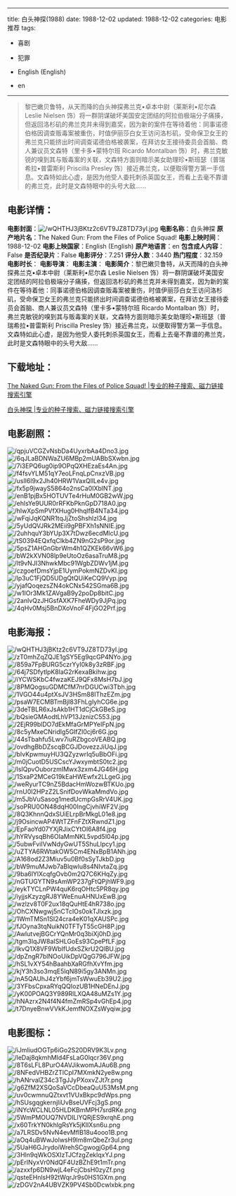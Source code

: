 
---
title: 白头神探(1988)
date: 1988-12-02
updated: 1988-12-02
categories: 电影推荐
tags:
- 喜剧
- 犯罪

- English (English)
- en
---


> 黎巴嫩贝鲁特，从天而降的白头神探弗兰克•卓本中尉（莱斯利•尼尔森 Leslie Nielsen 饰）将一群阴谋破坏美国安定团结的阿拉伯极端分子痛揍，但返回洛杉矶的弗兰克并未得到嘉奖，因为新的案件在等待着他：同事诺德伯格因调查贩毒案被重伤，时值伊丽莎白女王访问洛杉矶，受命保卫女王的弗兰克只能挤出时间调查诺德伯格被袭案，在拜访女王接待委员会首脑、商人兼议员文森特（里卡多•蒙特尔班 Ricardo Montalban 饰）时，弗兰克敏锐的嗅到其与贩毒案的关联，文森特方面则暗示美女助理珍•斯班瑟（普瑞希拉•普雷斯利 Priscilla Presley 饰）接近弗兰克，以便取得警方第一手信息。文森特如此心虚，是因为他受人委托刺杀英国女王，而看上去毫不靠谱的弗兰克，此时是文森特眼中的头号大敌……

## **电影详情**：

**电影封面**：<img src="https://image.tmdb.org/t/p/w200/wQHTHJ3jBKtz2c6VT9JZ8TD73yl.jpg" alt="/wQHTHJ3jBKtz2c6VT9JZ8TD73yl.jpg" title="/wQHTHJ3jBKtz2c6VT9JZ8TD73yl.jpg">
**电影名称**：白头神探
**原产地片名**：The Naked Gun: From the Files of Police Squad!
**电影上映时间**：1988-12-02
**电影上映国家**：English (English)
**原产地语言**：en
**包含成人内容**：False
**是否纪录片**：False
**电影评分**：7.251
**评分人数**：3440
**热门程度**：32.159
**电影时长**：
**电影导演**：
**电影主演**：
**电影简介**：黎巴嫩贝鲁特，从天而降的白头神探弗兰克•卓本中尉（莱斯利•尼尔森 Leslie Nielsen 饰）将一群阴谋破坏美国安定团结的阿拉伯极端分子痛揍，但返回洛杉矶的弗兰克并未得到嘉奖，因为新的案件在等待着他：同事诺德伯格因调查贩毒案被重伤，时值伊丽莎白女王访问洛杉矶，受命保卫女王的弗兰克只能挤出时间调查诺德伯格被袭案，在拜访女王接待委员会首脑、商人兼议员文森特（里卡多•蒙特尔班 Ricardo Montalban 饰）时，弗兰克敏锐的嗅到其与贩毒案的关联，文森特方面则暗示美女助理珍•斯班瑟（普瑞希拉•普雷斯利 Priscilla Presley 饰）接近弗兰克，以便取得警方第一手信息。文森特如此心虚，是因为他受人委托刺杀英国女王，而看上去毫不靠谱的弗兰克，此时是文森特眼中的头号大敌……

## **下载地址**：
[The Naked Gun: From the Files of Police Squad! |专业的种子搜索、磁力链接搜索引擎](https://movie.amd794.com:2083/?search=The%20Naked%20Gun%3A%20From%20the%20Files%20of%20Police%20Squad%21&ordering=&mode=match_phrase&page_size=10&page=1)

[白头神探 |专业的种子搜索、磁力链接搜索引擎](https://movie.amd794.com:2083/?search=%E7%99%BD%E5%A4%B4%E7%A5%9E%E6%8E%A2&ordering=&mode=match_phrase&page_size=10&page=1)
 

## **电影剧照**：
<img src="https://image.tmdb.org/t/p/original/qpjuVCGZvNsbDa4UyxrbAa4Dno3.jpg" alt="/qpjuVCGZvNsbDa4UyxrbAa4Dno3.jpg" title="/qpjuVCGZvNsbDa4UyxrbAa4Dno3.jpg"><img src="https://image.tmdb.org/t/p/original/6qJLaBDNWaZU6MBp2mUABbSXwbn.jpg" alt="/6qJLaBDNWaZU6MBp2mUABbSXwbn.jpg" title="/6qJLaBDNWaZU6MBp2mUABbSXwbn.jpg"><img src="https://image.tmdb.org/t/p/original/7i3EPQ6ug0ip9OPqQXHEzaEs4An.jpg" alt="/7i3EPQ6ug0ip9OPqQXHEzaEs4An.jpg" title="/7i3EPQ6ug0ip9OPqQXHEzaEs4An.jpg"><img src="https://image.tmdb.org/t/p/original/f4fsvYLM51qY7eoLFnqLpCnxzVB.jpg" alt="/f4fsvYLM51qY7eoLFnqLpCnxzVB.jpg" title="/f4fsvYLM51qY7eoLFnqLpCnxzVB.jpg"><img src="https://image.tmdb.org/t/p/original/uslI6l9x2Jh40HRW1VaxQllLe4v.jpg" alt="/uslI6l9x2Jh40HRW1VaxQllLe4v.jpg" title="/uslI6l9x2Jh40HRW1VaxQllLe4v.jpg"><img src="https://image.tmdb.org/t/p/original/fx5p9jwayS5864o2nsCa0IXblNT.jpg" alt="/fx5p9jwayS5864o2nsCa0IXblNT.jpg" title="/fx5p9jwayS5864o2nsCa0IXblNT.jpg"><img src="https://image.tmdb.org/t/p/original/enB1pjBx5HOTUVTe4rHuM0GB2wW.jpg" alt="/enB1pjBx5HOTUVTe4rHuM0GB2wW.jpg" title="/enB1pjBx5HOTUVTe4rHuM0GB2wW.jpg"><img src="https://image.tmdb.org/t/p/original/ehlsYe9UUR0rRFKbPknGpD718A0.jpg" alt="/ehlsYe9UUR0rRFKbPknGpD718A0.jpg" title="/ehlsYe9UUR0rRFKbPknGpD718A0.jpg"><img src="https://image.tmdb.org/t/p/original/hIwXpSmPVfXHug0HhqlfB4NTa34.jpg" alt="/hIwXpSmPVfXHug0HhqlfB4NTa34.jpg" title="/hIwXpSmPVfXHug0HhqlfB4NTa34.jpg"><img src="https://image.tmdb.org/t/p/original/wFqiJqKQNR1tqJjZtoShshlzl34.jpg" alt="/wFqiJqKQNR1tqJjZtoShshlzl34.jpg" title="/wFqiJqKQNR1tqJjZtoShshlzl34.jpg"><img src="https://image.tmdb.org/t/p/original/5yUdQVJRk2MEii9gPBFXh1sNNIE.jpg" alt="/5yUdQVJRk2MEii9gPBFXh1sNNIE.jpg" title="/5yUdQVJRk2MEii9gPBFXh1sNNIE.jpg"><img src="https://image.tmdb.org/t/p/original/2uhhquY3bYUp3X7tDwz6ecdMlcU.jpg" alt="/2uhhquY3bYUp3X7tDwz6ecdMlcU.jpg" title="/2uhhquY3bYUp3X7tDwz6ecdMlcU.jpg"><img src="https://image.tmdb.org/t/p/original/tS0394EQxfqClkb4ZN9nG2sP9or.jpg" alt="/tS0394EQxfqClkb4ZN9nG2sP9or.jpg" title="/tS0394EQxfqClkb4ZN9nG2sP9or.jpg"><img src="https://image.tmdb.org/t/p/original/5psZ1AHGnGbrWm4h1QZKEk66vW6.jpg" alt="/5psZ1AHGnGbrWm4h1QZKEk66vW6.jpg" title="/5psZ1AHGnGbrWm4h1QZKEk66vW6.jpg"><img src="https://image.tmdb.org/t/p/original/bW2kXVN08lp9eUtoOz6asaTruM8.jpg" alt="/bW2kXVN08lp9eUtoOz6asaTruM8.jpg" title="/bW2kXVN08lp9eUtoOz6asaTruM8.jpg"><img src="https://image.tmdb.org/t/p/original/lt9vNJI3NhwkMbc91WgbZDWv1jM.jpg" alt="/lt9vNJI3NhwkMbc91WgbZDWv1jM.jpg" title="/lt9vNJI3NhwkMbc91WgbZDWv1jM.jpg"><img src="https://image.tmdb.org/t/p/original/czgoefDmsYjpE1UymPokmNZDvKI.jpg" alt="/czgoefDmsYjpE1UymPokmNZDvKI.jpg" title="/czgoefDmsYjpE1UymPokmNZDvKI.jpg"><img src="https://image.tmdb.org/t/p/original/lp3uC1FjQD5UDgQtQUiKeCQ9Vyp.jpg" alt="/lp3uC1FjQD5UDgQtQUiKeCQ9Vyp.jpg" title="/lp3uC1FjQD5UDgQtQUiKeCQ9Vyp.jpg"><img src="https://image.tmdb.org/t/p/original/yjafQoqezsZN4okCNx542SGma6B.jpg" alt="/yjafQoqezsZN4okCNx542SGma6B.jpg" title="/yjafQoqezsZN4okCNx542SGma6B.jpg"><img src="https://image.tmdb.org/t/p/original/w1IOr3Mk1ZAVgaB9y2poDp8bitC.jpg" alt="/w1IOr3Mk1ZAVgaB9y2poDp8bitC.jpg" title="/w1IOr3Mk1ZAVgaB9y2poDp8bitC.jpg"><img src="https://image.tmdb.org/t/p/original/2anlvQzJHGsfAXK7FheWDy9JjPq.jpg" alt="/2anlvQzJHGsfAXK7FheWDy9JjPq.jpg" title="/2anlvQzJHGsfAXK7FheWDy9JjPq.jpg"><img src="https://image.tmdb.org/t/p/original/4qHv0Msj5BnDXoVnoF4FjGO2Prf.jpg" alt="/4qHv0Msj5BnDXoVnoF4FjGO2Prf.jpg" title="/4qHv0Msj5BnDXoVnoF4FjGO2Prf.jpg">

## **电影海报**：
<img src="https://image.tmdb.org/t/p/original/wQHTHJ3jBKtz2c6VT9JZ8TD73yl.jpg" alt="/wQHTHJ3jBKtz2c6VT9JZ8TD73yl.jpg" title="/wQHTHJ3jBKtz2c6VT9JZ8TD73yl.jpg"><img src="https://image.tmdb.org/t/p/original/zT0mhZqZQJE1gSY5Eg9qcGP4NYo.jpg" alt="/zT0mhZqZQJE1gSY5Eg9qcGP4NYo.jpg" title="/zT0mhZqZQJE1gSY5Eg9qcGP4NYo.jpg"><img src="https://image.tmdb.org/t/p/original/859a7FpBURG5czrYyI0k8y3zRBF.jpg" alt="/859a7FpBURG5czrYyI0k8y3zRBF.jpg" title="/859a7FpBURG5czrYyI0k8y3zRBF.jpg"><img src="https://image.tmdb.org/t/p/original/64j7SDfytlpK8laG2rKexaBkihw.jpg" alt="/64j7SDfytlpK8laG2rKexaBkihw.jpg" title="/64j7SDfytlpK8laG2rKexaBkihw.jpg"><img src="https://image.tmdb.org/t/p/original/iYCWSKbC4fwzaKEJ9QFx8MsH7bJ.jpg" alt="/iYCWSKbC4fwzaKEJ9QFx8MsH7bJ.jpg" title="/iYCWSKbC4fwzaKEJ9QFx8MsH7bJ.jpg"><img src="https://image.tmdb.org/t/p/original/8PMQogsuGDMCfM7nrDGUCwi3Tbh.jpg" alt="/8PMQogsuGDMCfM7nrDGUCwi3Tbh.jpg" title="/8PMQogsuGDMCfM7nrDGUCwi3Tbh.jpg"><img src="https://image.tmdb.org/t/p/original/1VGO44u4ptXsJV3HSm88IThzEZm.jpg" alt="/1VGO44u4ptXsJV3HSm88IThzEZm.jpg" title="/1VGO44u4ptXsJV3HSm88IThzEZm.jpg"><img src="https://image.tmdb.org/t/p/original/psaW7ECMBTmBjI83FhLgIyhCG6e.jpg" alt="/psaW7ECMBTmBjI83FhLgIyhCG6e.jpg" title="/psaW7ECMBTmBjI83FhLgIyhCG6e.jpg"><img src="https://image.tmdb.org/t/p/original/3deTBLR6xJsAkb1HT1dCjCkGBeS.jpg" alt="/3deTBLR6xJsAkb1HT1dCjCkGBeS.jpg" title="/3deTBLR6xJsAkb1HT1dCjCkGBeS.jpg"><img src="https://image.tmdb.org/t/p/original/bQsieGMAodtLhVP13JznizC553.jpg" alt="/bQsieGMAodtLhVP13JznizC553.jpg" title="/bQsieGMAodtLhVP13JznizC553.jpg"><img src="https://image.tmdb.org/t/p/original/2EjR99blDO7dEkMfaGrMPYeIFpN.jpg" alt="/2EjR99blDO7dEkMfaGrMPYeIFpN.jpg" title="/2EjR99blDO7dEkMfaGrMPYeIFpN.jpg"><img src="https://image.tmdb.org/t/p/original/8c5yMxeCNridIg5GIfZl0cj6r6G.jpg" alt="/8c5yMxeCNridIg5GIfZl0cj6r6G.jpg" title="/8c5yMxeCNridIg5GIfZl0cj6r6G.jpg"><img src="https://image.tmdb.org/t/p/original/44sTbahfu5Lwv7iuRZbgcoVEABQ.jpg" alt="/44sTbahfu5Lwv7iuRZbgcoVEABQ.jpg" title="/44sTbahfu5Lwv7iuRZbgcoVEABQ.jpg"><img src="https://image.tmdb.org/t/p/original/ovdhgBbDZscqBCGJDovezzJiUqJ.jpg" alt="/ovdhgBbDZscqBCGJDovezzJiUqJ.jpg" title="/ovdhgBbDZscqBCGJDovezzJiUqJ.jpg"><img src="https://image.tmdb.org/t/p/original/blvKpwmuyHU3QZyzwrIq5uBbOFi.jpg" alt="/blvKpwmuyHU3QZyzwrIq5uBbOFi.jpg" title="/blvKpwmuyHU3QZyzwrIq5uBbOFi.jpg"><img src="https://image.tmdb.org/t/p/original/m0jCuotD5USCscYJwxymbtS0tc2.jpg" alt="/m0jCuotD5USCscYJwxymbtS0tc2.jpg" title="/m0jCuotD5USCscYJwxymbtS0tc2.jpg"><img src="https://image.tmdb.org/t/p/original/lsIQpvOuborzmIMwx3zxm4JG46H.jpg" alt="/lsIQpvOuborzmIMwx3zxm4JG46H.jpg" title="/lsIQpvOuborzmIMwx3zxm4JG46H.jpg"><img src="https://image.tmdb.org/t/p/original/1SxaP2MCeG19kEaHWEwfx2LLgeG.jpg" alt="/1SxaP2MCeG19kEaHWEwfx2LLgeG.jpg" title="/1SxaP2MCeG19kEaHWEwfx2LLgeG.jpg"><img src="https://image.tmdb.org/t/p/original/weRyurTC9nZ5BdacHmWozwBTKUo.jpg" alt="/weRyurTC9nZ5BdacHmWozwBTKUo.jpg" title="/weRyurTC9nZ5BdacHmWozwBTKUo.jpg"><img src="https://image.tmdb.org/t/p/original/rnU0I2HPzZ2LSnifDovWkaMmdVo.jpg" alt="/rnU0I2HPzZ2LSnifDovWkaMmdVo.jpg" title="/rnU0I2HPzZ2LSnifDovWkaMmdVo.jpg"><img src="https://image.tmdb.org/t/p/original/m5JbVuSasog1medUcmpGsRrV4UK.jpg" alt="/m5JbVuSasog1medUcmpGsRrV4UK.jpg" title="/m5JbVuSasog1medUcmpGsRrV4UK.jpg"><img src="https://image.tmdb.org/t/p/original/soPRU0ON48dqH00IngCjvhiWF2V.jpg" alt="/soPRU0ON48dqH00IngCjvhiWF2V.jpg" title="/soPRU0ON48dqH00IngCjvhiWF2V.jpg"><img src="https://image.tmdb.org/t/p/original/8Q3KhnnQdxSUiELrpBrMkgL01e8.jpg" alt="/8Q3KhnnQdxSUiELrpBrMkgL01e8.jpg" title="/8Q3KhnnQdxSUiELrpBrMkgL01e8.jpg"><img src="https://image.tmdb.org/t/p/original/j9OsincwAP4WtTZFnFZtXRwndZ1.jpg" alt="/j9OsincwAP4WtTZFnFZtXRwndZ1.jpg" title="/j9OsincwAP4WtTZFnFZtXRwndZ1.jpg"><img src="https://image.tmdb.org/t/p/original/EpFaoYd07YXjRJixCYtOl6A8f4.jpg" alt="/EpFaoYd07YXjRJixCYtOl6A8f4.jpg" title="/EpFaoYd07YXjRJixCYtOl6A8f4.jpg"><img src="https://image.tmdb.org/t/p/original/hYRVysqBh6OIaMmNKL5vpd5l04p.jpg" alt="/hYRVysqBh6OIaMmNKL5vpd5l04p.jpg" title="/hYRVysqBh6OIaMmNKL5vpd5l04p.jpg"><img src="https://image.tmdb.org/t/p/original/5ubwFviIVwNdyGwUT5ShuLlpcy1.jpg" alt="/5ubwFviIVwNdyGwUT5ShuLlpcy1.jpg" title="/5ubwFviIVwNdyGwUT5ShuLlpcy1.jpg"><img src="https://image.tmdb.org/t/p/original/uZTYA6RWtakOW5Cm4ENxBpB1ANh.jpg" alt="/uZTYA6RWtakOW5Cm4ENxBpB1ANh.jpg" title="/uZTYA6RWtakOW5Cm4ENxBpB1ANh.jpg"><img src="https://image.tmdb.org/t/p/original/A168od2Z3Miuv5u0Bf0sSyTJkbD.jpg" alt="/A168od2Z3Miuv5u0Bf0sSyTJkbD.jpg" title="/A168od2Z3Miuv5u0Bf0sSyTJkbD.jpg"><img src="https://image.tmdb.org/t/p/original/bW9muMJwb7aBlqwlu8s4NIvtaZq.jpg" alt="/bW9muMJwb7aBlqwlu8s4NIvtaZq.jpg" title="/bW9muMJwb7aBlqwlu8s4NIvtaZq.jpg"><img src="https://image.tmdb.org/t/p/original/9ba6lYlXcqfgOvb0m2Q7C6KHqZy.jpg" alt="/9ba6lYlXcqfgOvb0m2Q7C6KHqZy.jpg" title="/9ba6lYlXcqfgOvb0m2Q7C6KHqZy.jpg"><img src="https://image.tmdb.org/t/p/original/nGTUGYTN9sAmWP237gFtQPjhWF9.jpg" alt="/nGTUGYTN9sAmWP237gFtQPjhWF9.jpg" title="/nGTUGYTN9sAmWP237gFtQPjhWF9.jpg"><img src="https://image.tmdb.org/t/p/original/eykTYCLnPW4quK6rqOHtc5PR8qy.jpg" alt="/eykTYCLnPW4quK6rqOHtc5PR8qy.jpg" title="/eykTYCLnPW4quK6rqOHtc5PR8qy.jpg"><img src="https://image.tmdb.org/t/p/original/iyjjsKzyzgRJ8YWeEnuAHNUxEwB.jpg" alt="/iyjjsKzyzgRJ8YWeEnuAHNUxEwB.jpg" title="/iyjjsKzyzgRJ8YWeEnuAHNUxEwB.jpg"><img src="https://image.tmdb.org/t/p/original/wzlzv8T0F2ux18qQuHtE4hR738o.jpg" alt="/wzlzv8T0F2ux18qQuHtE4hR738o.jpg" title="/wzlzv8T0F2ux18qQuHtE4hR738o.jpg"><img src="https://image.tmdb.org/t/p/original/OhCXNwgwj5nCTcIOs0okTJlxzk.jpg" alt="/OhCXNwgwj5nCTcIOs0okTJlxzk.jpg" title="/OhCXNwgwj5nCTcIOs0okTJlxzk.jpg"><img src="https://image.tmdb.org/t/p/original/1WmTMSn1SI24cra4eK01qXAUSPc.jpg" alt="/1WmTMSn1SI24cra4eK01qXAUSPc.jpg" title="/1WmTMSn1SI24cra4eK01qXAUSPc.jpg"><img src="https://image.tmdb.org/t/p/original/fJOyna3tqNuikN0TFTyT55cGH8P.jpg" alt="/fJOyna3tqNuikN0TFTyT55cGH8P.jpg" title="/fJOyna3tqNuikN0TFTyT55cGH8P.jpg"><img src="https://image.tmdb.org/t/p/original/AwlutvejBGCrYQnMr0q3biXj0hD.jpg" alt="/AwlutvejBGCrYQnMr0q3biXj0hD.jpg" title="/AwlutvejBGCrYQnMr0q3biXj0hD.jpg"><img src="https://image.tmdb.org/t/p/original/tgm3lqJW8aISHLGoEs93CpePfLF.jpg" alt="/tgm3lqJW8aISHLGoEs93CpePfLF.jpg" title="/tgm3lqJW8aISHLGoEs93CpePfLF.jpg"><img src="https://image.tmdb.org/t/p/original/lkvQ1X8VF9WbIfUdxSZkrU2QlBU.jpg" alt="/lkvQ1X8VF9WbIfUdxSZkrU2QlBU.jpg" title="/lkvQ1X8VF9WbIfUdxSZkrU2QlBU.jpg"><img src="https://image.tmdb.org/t/p/original/dpZngR7blNOoUikDpVQgG796JFW.jpg" alt="/dpZngR7blNOoUikDpVQgG796JFW.jpg" title="/dpZngR7blNOoUikDpVQgG796JFW.jpg"><img src="https://image.tmdb.org/t/p/original/hSL1vXY54hBaahbXaRGfhXvYfm.jpg" alt="/hSL1vXY54hBaahbXaRGfhXvYfm.jpg" title="/hSL1vXY54hBaahbXaRGfhXvYfm.jpg"><img src="https://image.tmdb.org/t/p/original/kjY3h3so3mqE5lqN89i5gy3ANMn.jpg" alt="/kjY3h3so3mqE5lqN89i5gy3ANMn.jpg" title="/kjY3h3so3mqE5lqN89i5gy3ANMn.jpg"><img src="https://image.tmdb.org/t/p/original/nA5QAUhJ4zYbf6jmTsWwuEb39U2.jpg" alt="/nA5QAUhJ4zYbf6jmTsWwuEb39U2.jpg" title="/nA5QAUhJ4zYbf6jmTsWwuEb39U2.jpg"><img src="https://image.tmdb.org/t/p/original/3YFbsCpxaRYqQQIozUB1HNeDEnJ.jpg" alt="/3YFbsCpxaRYqQQIozUB1HNeDEnJ.jpg" title="/3YFbsCpxaRYqQQIozUB1HNeDEnJ.jpg"><img src="https://image.tmdb.org/t/p/original/yK00POAQ3Y989RlLXQA48uMZs1Y.jpg" alt="/yK00POAQ3Y989RlLXQA48uMZs1Y.jpg" title="/yK00POAQ3Y989RlLXQA48uMZs1Y.jpg"><img src="https://image.tmdb.org/t/p/original/hNAzrx2N4f4N4fmZmRSp4vGhEp4.jpg" alt="/hNAzrx2N4f4N4fmZmRSp4vGhEp4.jpg" title="/hNAzrx2N4f4N4fmZmRSp4vGhEp4.jpg"><img src="https://image.tmdb.org/t/p/original/t7DnyeBnwVVkKJemfNOXZsWyqiw.jpg" alt="/t7DnyeBnwVVkKJemfNOXZsWyqiw.jpg" title="/t7DnyeBnwVVkKJemfNOXZsWyqiw.jpg">

## **电影图标**：
<img src="https://image.tmdb.org/t/p/original/iJmIiudOGTp6iGo2S20DRV9K3Lv.png" alt="/iJmIiudOGTp6iGo2S20DRV9K3Lv.png" title="/iJmIiudOGTp6iGo2S20DRV9K3Lv.png"><img src="https://image.tmdb.org/t/p/original/leDaj8qkmhMId4FsLaG0lqcr36V.png" alt="/leDaj8qkmhMId4FsLaG0lqcr36V.png" title="/leDaj8qkmhMId4FsLaG0lqcr36V.png"><img src="https://image.tmdb.org/t/p/original/8T6sLFL8PurO4AVJikwomAJAu6B.png" alt="/8T6sLFL8PurO4AVJikwomAJAu6B.png" title="/8T6sLFL8PurO4AVJikwomAJAu6B.png"><img src="https://image.tmdb.org/t/p/original/8NFedVHBZrZTlCpI7MXmkN2ye8w.png" alt="/8NFedVHBZrZTlCpI7MXmkN2ye8w.png" title="/8NFedVHBZrZTlCpI7MXmkN2ye8w.png"><img src="https://image.tmdb.org/t/p/original/hANrvalZ34c3TgJJyPXoxvZJt7r.png" alt="/hANrvalZ34c3TgJJyPXoxvZJt7r.png" title="/hANrvalZ34c3TgJJyPXoxvZJt7r.png"><img src="https://image.tmdb.org/t/p/original/g6ZfM2XSQoSaVCcDbeaQuU53MsM.png" alt="/g6ZfM2XSQoSaVCcDbeaQuU53MsM.png" title="/g6ZfM2XSQoSaVCcDbeaQuU53MsM.png"><img src="https://image.tmdb.org/t/p/original/uv0cwmnuQZtxvt1VUxBkpc9dWps.png" alt="/uv0cwmnuQZtxvt1VUxBkpc9dWps.png" title="/uv0cwmnuQZtxvt1VUxBkpc9dWps.png"><img src="https://image.tmdb.org/t/p/original/hSUsgqgkernjliUvBseUVFcj3gS.png" alt="/hSUsgqgkernjliUvBseUVFcj3gS.png" title="/hSUsgqgkernjliUvBseUVFcj3gS.png"><img src="https://image.tmdb.org/t/p/original/iNYcWCLNL05HLDKBmMPH7srdRKe.png" alt="/iNYcWCLNL05HLDKBmMPH7srdRKe.png" title="/iNYcWCLNL05HLDKBmMPH7srdRKe.png"><img src="https://image.tmdb.org/t/p/original/5WmPMOUQ7NVDILlYQRjES9xrqhE.png" alt="/5WmPMOUQ7NVDILlYQRjES9xrqhE.png" title="/5WmPMOUQ7NVDILlYQRjES9xrqhE.png"><img src="https://image.tmdb.org/t/p/original/x60TrkYN0khlgRsYk5jKlIXsn6u.png" alt="/x60TrkYN0khlgRsYk5jKlIXsn6u.png" title="/x60TrkYN0khlgRsYk5jKlIXsn6u.png"><img src="https://image.tmdb.org/t/p/original/a7LRSDv5NvN4evMflB18u4ooo1B.png" alt="/a7LRSDv5NvN4evMflB18u4ooo1B.png" title="/a7LRSDv5NvN4evMflB18u4ooo1B.png"><img src="https://image.tmdb.org/t/p/original/aOq4uBWwJolwsH9lm8mQbeZr3ul.png" alt="/aOq4uBWwJolwsH9lm8mQbeZr3ul.png" title="/aOq4uBWwJolwsH9lm8mQbeZr3ul.png"><img src="https://image.tmdb.org/t/p/original/5UaH6GJrydoiWrehSCgwogjGp64.png" alt="/5UaH6GJrydoiWrehSCgwogjGp64.png" title="/5UaH6GJrydoiWrehSCgwogjGp64.png"><img src="https://image.tmdb.org/t/p/original/3Hln9qWkOSXIzTJCfzgZeklqxYJ.png" alt="/3Hln9qWkOSXIzTJCfzgZeklqxYJ.png" title="/3Hln9qWkOSXIzTJCfzgZeklqxYJ.png"><img src="https://image.tmdb.org/t/p/original/pErINyxVr0NdQF4UzBZhE9t1mTr.png" alt="/pErINyxVr0NdQF4UzBZhE9t1mTr.png" title="/pErINyxVr0NdQF4UzBZhE9t1mTr.png"><img src="https://image.tmdb.org/t/p/original/azxxfp6DN9wjL4eFcjCbsH0zyZf.png" alt="/azxxfp6DN9wjL4eFcjCbsH0zyZf.png" title="/azxxfp6DN9wjL4eFcjCbsH0zyZf.png"><img src="https://image.tmdb.org/t/p/original/qsteEHnlsH92tWqrJr9s0HS1GXm.png" alt="/qsteEHnlsH92tWqrJr9s0HS1GXm.png" title="/qsteEHnlsH92tWqrJr9s0HS1GXm.png"><img src="https://image.tmdb.org/t/p/original/zDGV2nA4UBVZK9PV4Sb0Dcwlxbk.png" alt="/zDGV2nA4UBVZK9PV4Sb0Dcwlxbk.png" title="/zDGV2nA4UBVZK9PV4Sb0Dcwlxbk.png">
